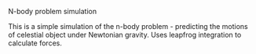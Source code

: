 N-body problem simulation

This is a simple simulation of the n-body problem - predicting the motions of celestial object under Newtonian gravity. Uses leapfrog integration to calculate forces.
